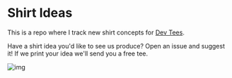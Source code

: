 Shirt Ideas
===============

This is a repo where I track new shirt concepts for [Dev Tees](http://devtees.com).

Have a shirt idea you'd like to see us produce? Open an issue and suggest it! If we print your idea we'll send you a free tee.

![img](http://f.cl.ly/items/171g1v3H05170H1J1Z45/Image%202014-08-21%20at%209.35.15%20AM.png)
